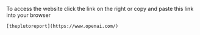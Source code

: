 To access the website click the link on the right or copy and paste this link into your browser 

```
[theplutoreport](https://www.openai.com/)
```
